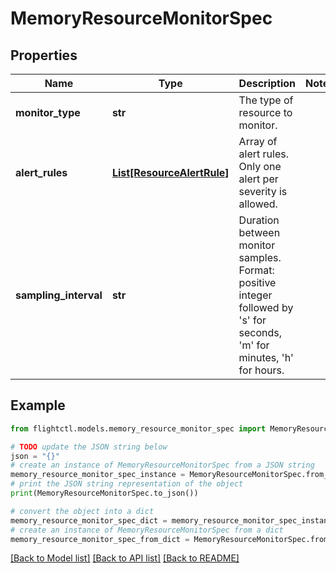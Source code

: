 # MemoryResourceMonitorSpec


## Properties

Name | Type | Description | Notes
------------ | ------------- | ------------- | -------------
**monitor_type** | **str** | The type of resource to monitor. | 
**alert_rules** | [**List[ResourceAlertRule]**](ResourceAlertRule.md) | Array of alert rules. Only one alert per severity is allowed. | 
**sampling_interval** | **str** | Duration between monitor samples. Format: positive integer followed by &#39;s&#39; for seconds, &#39;m&#39; for minutes, &#39;h&#39; for hours. | 

## Example

```python
from flightctl.models.memory_resource_monitor_spec import MemoryResourceMonitorSpec

# TODO update the JSON string below
json = "{}"
# create an instance of MemoryResourceMonitorSpec from a JSON string
memory_resource_monitor_spec_instance = MemoryResourceMonitorSpec.from_json(json)
# print the JSON string representation of the object
print(MemoryResourceMonitorSpec.to_json())

# convert the object into a dict
memory_resource_monitor_spec_dict = memory_resource_monitor_spec_instance.to_dict()
# create an instance of MemoryResourceMonitorSpec from a dict
memory_resource_monitor_spec_from_dict = MemoryResourceMonitorSpec.from_dict(memory_resource_monitor_spec_dict)
```
[[Back to Model list]](../README.md#documentation-for-models) [[Back to API list]](../README.md#documentation-for-api-endpoints) [[Back to README]](../README.md)


